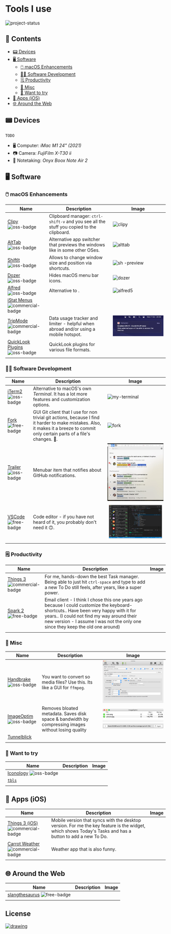 
<!-- markdownlint-disable -->

<p align="center">
  <!-- github-banner-start -->
    <h1>Tools I use</h1>
  <!-- github-banner-end -->
</p>

<!-- markdownlint-restore -->

![project-status](https://img.shields.io/badge/Status-%20Under%20Construction-yellow.svg)
<!-- tag definitions -->
<!-- usage: ![mytag]  https://shields.io/badges -->

[oss-badge]: https://img.shields.io/badge/pricing-open--source-green
[free-badge]: https://img.shields.io/badge/pricing-free-yellow
[commercial-badge]: https://img.shields.io/badge/pricing-commercial-orange

<h2>📒 Contents</h2>

- [📟 Devices](#-devices)
- [🖥️ Software](#️-software)
  - [🖱️ macOS Enhancements](#️-macos-enhancements)
  - [🧑‍💻 Software Development](#-software-development)
  - [🗒️ Productivity](#️-productivity)
  - [🤖 Misc](#-misc)
  - [🤔 Want to try](#-want-to-try)
- [📱 Apps (iOS)](#-apps-ios)
- [🌐 Around the Web](#-around-the-web)

<!-- TODO: use more funny words https://www.slangthesaurus.com/synonyms/excited  -->

## 📟 Devices

`TODO`

- 🖥️ Computer: _iMac M1 24" (2021)_
- 📷 Camera: _FujiFilm X-T30 ii_
- 📓 Notetaking: _Onyx Boox Note Air 2_

## 🖥️ Software

### 🖱️ macOS Enhancements

<!-- TODO: check out https://github.com/jaywcjlove/awesome-mac  -->
<!-- ![macos-badge] -->

| Name                                                                                 | Description                                                                              | Image                                                                                                                                                                                                                                                                                            |
|--------------------------------------------------------------------------------------|------------------------------------------------------------------------------------------|--------------------------------------------------------------------------------------------------------------------------------------------------------------------------------------------------------------------------------------------------------------------------------------------------|
| [Clipy](https://github.com/Clipy/Clipy)          ![oss-badge]                        | Clipboard manager: `ctrl-shift-v` and you see all the stuff you copied to the clipboard. | ![clipy](https://camo.githubusercontent.com/31f607d2a5e474e8eae4fa4f8bf3a301339900534b6f63bd5e3f52a3c9d0517c/687474703a2f2f636c6970792d6170702e636f6d2f696d672f73637265656e73686f74312e706e67)                                                                                                   |
| [AltTab](https://github.com/lwouis/alt-tab-macos)![oss-badge]                        | Alternative app switcher that previews the windows like in some other OSes.              | ![alttab](https://alt-tab-macos.netlify.app/public/demo/frontpage.jpg)                                                                                                                                                                                                                           |
| [ShiftIt](https://github.com/fikovnik/ShiftIt)   ![oss-badge]                        | Allows to change window size and position via shortcuts.                                 | <div><img src="https://camo.githubusercontent.com/36e3010c2161e2ebafaac4dad0e49029bb3faa63913c34a0c350c2a0b0a86078/68747470733a2f2f7261772e6769746875622e636f6d2f66696b6f766e696b2f536869667449742f646576656c6f702f617274776f726b2f536869667449742e706e67" alt="sh -preview" width="100"/></div> |
| [Dozer](https://github.com/Mortennn/Dozer)       ![oss-badge]                        | Hides macOS menu bar icons.                                                              | ![dozer](https://github.com/Mortennn/Dozer/raw/master/Stuff/demo.gif)                                                                                                                                                                                                                            |
| [Alfred](https://www.alfredapp.com)              ![oss-badge]                        | Alternative to .                                                                         | ![alfred5](https://www.alfredapp.com/media/pages/home-v5/alfred-results.png)                                                                                                                                                                                                                     |
| [iStat Menus](https://bjango.com/mac/istatmenus/) ![commercial-badge]                |                                                                                          |                                                                                                                                                                                                                                                                                                  |
| [TripMode](https://tripmode.ch)                  ![commercial-badge]                 | Data usage tracker and limiter - helpful when abroad and/or using a mobile hotspot.      | ![trip](./assets/automatically-connect.png.webp)                                                                                                                                                                                                                                                 |
| [QuickLook Plugins](https://github.com/sindresorhus/quick-look-plugins) ![oss-badge] | QuickLook plugins for various file formats.                                              |                                                                                                                                                                                                                                                                                                  |
|                                                                                      |                                                                                          |                                                                                                                                                                                                                                                                                                  |

<!-- | Apple Keychain                                    | Password manager by Apple.                                                          |                                                                                                                                                                                                                                                        | ![commercial-badge] |
| Apple HideMyEmail                                 | Apple's email privacy feature.                                                      |                                                                                                                                                                                                                                                        | ![commercial-badge] | -->

### 🧑‍💻 Software Development

| Name                                                             | Description                                                                                                                                                                              | Image                                                                                                           |
|------------------------------------------------------------------|------------------------------------------------------------------------------------------------------------------------------------------------------------------------------------------|-----------------------------------------------------------------------------------------------------------------|
| [iTerm2](https://iterm2.com)             ![oss-badge]            | Alternative to macOS's own _Terminal_. It has a lot more features and customization options.                                                                                             | ![my-terminal](https://github.com/MultifokalHirn/.dotfiles/assets/7870758/ec67770f-d335-44cc-b44a-1743c77e1bcf) |
| [Fork](https://git-fork.com)           ![free-badge]             | GUI Git client that I use for non trivial git actions, because I find it harder to make mistakes. Also, it makes it a breeze to commit only certain parts of a file's changes. :rocket:. | ![fork](https://git-fork.com/images/image1.jpg)                                                                 |
| [Trailer](https://ptsochantaris.github.io/trailer/) ![oss-badge] | Menubar item that notifies about GitHub notifications.                                                                                                                                   | <div><img src="assets/trailer.png" alt="sh -preview"/></div>                                                    |
| [VSCode](https://code.visualstudio.com) ![free-badge]            | Code editor - if you have not heard of it, you probably don't need it 🙃.                                                                                                                 | ![code](assets/vscode.png)                                                                                      |
|                                                                  |                                                                                                                                                                                          |                                                                                                                 |

### 🗒️ Productivity

| Name                                                            | Description                                                                                                                                                                                                                                                           | Image |
|-----------------------------------------------------------------|-----------------------------------------------------------------------------------------------------------------------------------------------------------------------------------------------------------------------------------------------------------------------|-------|
| [Things 3](https://culturedcode.com/things/)![commercial-badge] | For me, hands-down the best Task manager. Being able to just hit `ctrl-space` and type to add a new To Do still feels, after years, like a super power.                                                                                                               |       |
| [Spark 2](https://sparkmailapp.com/spark2)  ![free-badge]       | Email client - I think I chose this one years ago because I could customize the keyboard-shortcuts.. Have been very happy with it for years.. (I could not find my way around their new version - I assume I was not the only one since they keep the old one around) |       |
|                                                                 |                                                                                                                                                                                                                                                                       |       |

### 🤖 Misc

| Name                                             | Description                                                                                         | Image                                       |
|--------------------------------------------------|-----------------------------------------------------------------------------------------------------|---------------------------------------------|
| [Handbrake](https://handbrake.fr)  ![oss-badge]  | You want to convert so media files? Use this. Its like a GUI for `ffmpeg`.                          | ![handbrake](assets/handbrake.png)          |
| [ImageOptim](https://imageoptim.com)![oss-badge] | Removes bloated metadata. Saves disk space & bandwidth by compressing images without losing quality | ![imageoptim](assets/ImageOptim-app@2x.png) |
| [Tunnelblick](https://tunnelblick.net/)          |                                                                                                     |                                             |
|                                                  |                                                                                                     |                                             |

### 🤔 Want to try

| Name                                                                  | Description | Image |
|-----------------------------------------------------------------------|-------------|-------|
| [Iconology](https://github.com/liamrosenfeld/Iconology)  ![oss-badge] |             |       |
| [`tbls`](https://github.com/k1LoW/tbls)                               |             |       |
|                                                                       |             |       |

## 📱 Apps (iOS)

| Name                                                                                    | Description                                                                                                                                              | Image |
|-----------------------------------------------------------------------------------------|----------------------------------------------------------------------------------------------------------------------------------------------------------|-------|
| [Things 3 (iOS)](https://culturedcode.com/things/iphone/appstore/)  ![commercial-badge] | Mobile version that syncs with the desktop version. For me the key feature is the widget, which shows Today's Tasks and has a button to add a new To Do. |       |
| [Carrot Weather](https://www.meetcarrot.com/weather/)               ![commercial-badge] | Weather app that is also funny.                                                                                                                          |       |
|                                                                                         |                                                                                                                                                          |       |

<!--|            | Shortcuts     automation app. |       | ![ios] | -->

## 🌐 Around the Web

| Name                                                                          | Description | Image |
|-------------------------------------------------------------------------------|-------------|-------|
| [slangthesaurus](https://www.slangthesaurus.com/synonyms/tool)  ![free-badge] |             |       |
|                                                                               |             |       |

<!-- ### Home Improvement Tools

| Name   | Description           | Image | Tags |
|--------|-----------------------|-------|------|
| Tool 6 | Description of Tool 6 |       |      |
| Tool 7 | Description of Tool 7 |       |      |

### Gardening Tools

| Name   | Description           | Image | Tags |
|--------|-----------------------|-------|------|
| Tool 8 | Description of Tool 8 |       |      |
| Tool 9 | Description of Tool 9 |       |      |
-->
<!--

TODO/Ideas
- https://git.herrbischoff.com/awesome-macos-command-line/about/
- Add a section for "Tools I want to buy"
- Add a section for "Tools I have bought but don't use" (?)
- maybe create separate repo for stuff I like (so movies, music etc.)

funkengrooven
-->

<h2> License </h2>

<a href="https://creativecommons.org/publicdomain/zero/1.0/"> <img src="https://mirrors.creativecommons.org/presskit/buttons/88x31/png/cc-zero.png" alt="drawing" width="100"/></a>
<svg fill="none" viewBox="0 0 800 400" width="800" height="400" xmlns="http://www.w3.org/2000/svg">
  <foreignObject width="100%" height="100%">
    <div xmlns="http://www.w3.org/1999/xhtml">
      <style type="text/css">
        img[alt$="-preview"] {
            max-width: 250px;
            height: auto;
            align: center;
        }
        img[alt$="-badge"]{
          height: 15px;
          width: auto;
        }
      </style>
      <p></p>
    </div>
  </foreignObject>
</svg>

